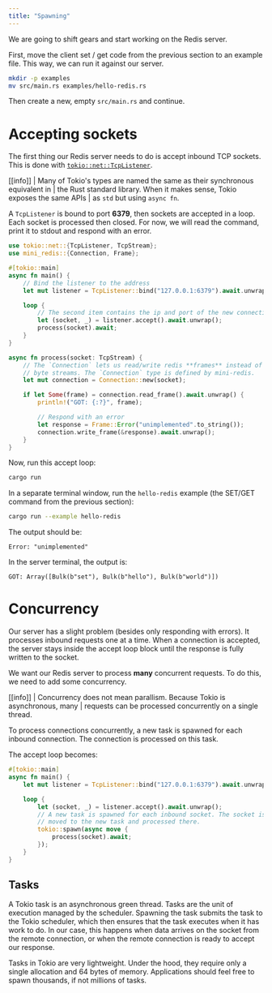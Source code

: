 ```yaml
---
title: "Spawning"
---
```


We are going to shift gears and start working on the Redis server.

First, move the client set / get code from the previous section to an example
file. This way, we can run it against our server.

```bash
mkdir -p examples
mv src/main.rs examples/hello-redis.rs
```

Then create a new, empty `src/main.rs` and continue.

# Accepting sockets

The first thing our Redis server needs to do is accept inbound TCP sockets. This
is done with [`tokio::net::TcpListener`][tcpl].

[[info]]
| Many of Tokio's types are named the same as their synchronous equivalent in
| the Rust standard library. When it makes sense, Tokio exposes the same APIs
| as `std` but using `async fn`.

A `TcpListener` is bound to port **6379**, then sockets are accepted in a loop.
Each socket is processed then closed. For now, we will read the command, print
it to stdout and respond with an error.

```rust
use tokio::net::{TcpListener, TcpStream};
use mini_redis::{Connection, Frame};

#[tokio::main]
async fn main() {
    // Bind the listener to the address
    let mut listener = TcpListener::bind("127.0.0.1:6379").await.unwrap();

    loop {
        // The second item contains the ip and port of the new connection.
        let (socket, _) = listener.accept().await.unwrap();
        process(socket).await;
    }
}

async fn process(socket: TcpStream) {
    // The `Connection` lets us read/write redis **frames** instead of
    // byte streams. The `Connection` type is defined by mini-redis.
    let mut connection = Connection::new(socket);

    if let Some(frame) = connection.read_frame().await.unwrap() {
        println!("GOT: {:?}", frame);

        // Respond with an error
        let response = Frame::Error("unimplemented".to_string());
        connection.write_frame(&response).await.unwrap();
    }
}
```

Now, run this accept loop:

```bash
cargo run
```

In a separate terminal window, run the `hello-redis` example (the SET/GET
command from the previous section):

```bash
cargo run --example hello-redis
```

The output should be:

```text
Error: "unimplemented"
```

In the server terminal, the output is:

```text
GOT: Array([Bulk(b"set"), Bulk(b"hello"), Bulk(b"world")])
```

[tcpl]: https://docs.rs/tokio/0.2/tokio/net/struct.TcpListener.html

# Concurrency

Our server has a slight problem (besides only responding with errors). It
processes inbound requests one at a time. When a connection is accepted, the
server stays inside the accept loop block until the response is fully written to
the socket.

We want our Redis server to process **many** concurrent requests. To do this, we
need to add some concurrency.

[[info]]
| Concurrency does not mean parallism. Because Tokio is asynchronous, many
| requests can be processed concurrently on a single thread.

To process connections concurrently, a new task is spawned for each inbound
connection. The connection is processed on this task.

The accept loop becomes:

```rust
#[tokio::main]
async fn main() {
    let mut listener = TcpListener::bind("127.0.0.1:6379").await.unwrap();

    loop {
        let (socket, _) = listener.accept().await.unwrap();
        // A new task is spawned for each inbound socket. The socket is
        // moved to the new task and processed there.
        tokio::spawn(async move {
            process(socket).await;
        });
    }
}
```

## Tasks

A Tokio task is an asynchronous green thread. Tasks are the unit of execution
managed by the scheduler. Spawning the task submits the task to the Tokio
scheduler, which then ensures that the task executes when it has work to do. In
our case, this happens when data arrives on the socket from the remote
connection, or when the remote connection is ready to accept our response.

Tasks in Tokio are very lightweight. Under the hood, they require only a single
allocation and 64 bytes of memory. Applications should feel free to spawn
thousands, if not millions of tasks.
